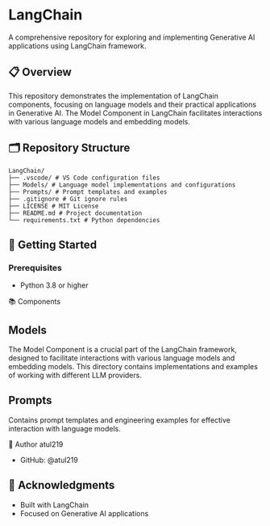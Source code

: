 # LangChain

A comprehensive repository for exploring and implementing Generative AI applications using LangChain framework.

## 📋 Overview

This repository demonstrates the implementation of LangChain components, focusing on language models and their practical applications in Generative AI. The Model Component in LangChain facilitates interactions with various language models and embedding models.

## 🗂️ Repository Structure

```
LangChain/
├── .vscode/ # VS Code configuration files
├── Models/ # Language model implementations and configurations
├── Prompts/ # Prompt templates and examples
├── .gitignore # Git ignore rules
├── LICENSE # MIT License
├── README.md # Project documentation
└── requirements.txt # Python dependencies
```

## 🚀 Getting Started

### Prerequisites

- Python 3.8 or higher


📚 Components
## Models
The Model Component is a crucial part of the LangChain framework, designed to facilitate interactions with various language models and embedding models. This directory contains implementations and examples of working with different LLM providers.

## Prompts
Contains prompt templates and engineering examples for effective interaction with language models.


👤 Author
atul219

- GitHub: @atul219

## 🙏 Acknowledgments
- Built with LangChain
- Focused on Generative AI applications